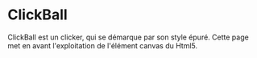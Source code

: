 # ClickBall

  ClickBall est un clicker, qui se démarque par son style épuré.
  Cette page met en avant l'exploitation de l'élément canvas du Html5.
